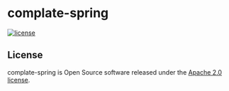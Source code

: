 # complate-spring

[![license](https://img.shields.io/badge/License-Apache%202.0-blue.svg)](https://www.apache.org/licenses/LICENSE-2.0)


## License

complate-spring is Open Source software released under the
[Apache 2.0 license](http://www.apache.org/licenses/LICENSE-2.0.html).

